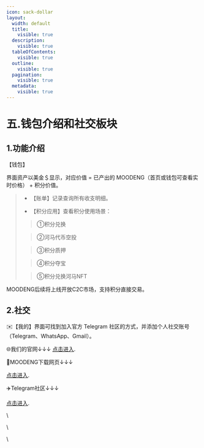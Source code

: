 ```yaml
---
icon: sack-dollar
layout:
  width: default
  title:
    visible: true
  description:
    visible: true
  tableOfContents:
    visible: true
  outline:
    visible: true
  pagination:
    visible: true
  metadata:
    visible: true
---
```


# 五.钱包介绍和社交板块

1.功能介绍
----------------

【钱包】

界面资产以美金＄显示，对应价值 = 已产出的 MOODENG（首页或钱包可查看实时价格） + 积分价值。

> - 【账单】记录查询所有收支明细。
>
> - 【积分应用】查看积分使用场景：
>
>> ①积分兑换
>
>> ②河马代币空投
>
>> ③积分质押
>
>> ④积分夺宝
>
>> ⑤积分兑换河马NFT

MOODENG后续将上线开放C2C市场，支持积分直接交易。

2.社交
----------------

✉️【我的】界面可找到加入官方 Telegram 社区的方式，并添加个人社交账号（Telegram、WhatsApp、Gmail）。

🌐我们的官网↓↓↓
[点击进入](https://www.moodengsol.me/).

🔗MOODENG下载网页↓↓↓

[点击进入](https://reg.moodengsol.me/landing.html).

✈️Telegram社区↓↓↓

[点击进入](https://t.me/MOODENG_GlobalGame).

\\

\\

\\
